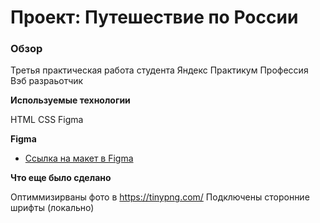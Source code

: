 # Проект: Путешествие по России

### Обзор
Третья практическая работа студента Яндекс Практикум
Профессия Вэб разраьотчик 

**Используемые технологии**

HTML
CSS
Figma

**Figma**

* [Ссылка на макет в Figma](https://www.figma.com/file/5S2WSbEFL6awjVWJ0NWL8Q/Sprint-3_-Russia-_-desktop-mobile?node-id=28503%3A0)

**Что еще было сделано**

Оптиммизирваны фото в https://tinypng.com/
Подключены сторонние шрифты (локально)
